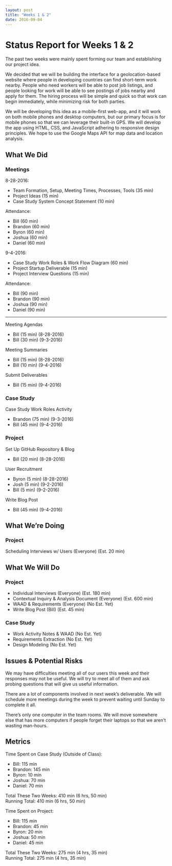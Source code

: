 ```yaml
---
layout: post
title: "Weeks 1 & 2"
date: 2016-09-04
---
```


# Status Report for Weeks 1 & 2

The past two weeks were mainly spent forming our team and establishing our project idea.

We decided that we will be building the interface for a geolocation-based website where people in developing countries can find short-term work nearby. People who need workers will be able to post job listings, and people looking for work will be able to see postings of jobs nearby and apply for them. The hiring process will be simple and quick so that work can begin immediately, while minimizing risk for both parties.

We will be developing this idea as a mobile-first web-app, and it will work on both mobile phones and desktop computers, but our primary focus is for mobile phones so that we can leverage their built-in GPS. We will develop the app using HTML, CSS, and JavaScript adhering to responsive design principles. We hope to use the Google Maps API for map data and location analysis.

## What We Did

### Meetings

8-28-2016:
- Team Formation, Setup, Meeting Times, Processes, Tools (35 min)
- Project Ideas (15 min)
- Case Study System Concept Statement (10 min)

Attendance:
- Bill (60 min)
- Brandon (60 min)
- Byron (60 min)
- Joshua (60 min)
- Daniel (60 min)

9-4-2016:
- Case Study Work Roles & Work Flow Diagram (60 min)
- Project Startup Deliverable (15 min)
- Project Interview Questions (15 min)

Attendance:
- Bill (90 min)
- Brandon (90 min)
- Joshua (90 min)
- Daniel (90 min)

---

Meeting Agendas
- Bill (15 min) (8-28-2016)
- Bill (30 min) (9-3-2016)

Meeting Summaries
- Bill (15 min) (8-28-2016)
- Bill (10 min) (9-4-2016)

Submit Deliverables
- Bill (15 min) (9-4-2016)

### Case Study

Case Study Work Roles Activity
- Brandon (75 min) (9-3-2016)
- Bill (45 min) (9-4-2016)

### Project

Set Up GitHub Repository & Blog
- Bill (20 min) (8-28-2016)

User Recruitment
- Byron (5 min) (8-28-2016)
- Josh (5 min) (9-2-2016)
- Bill (5 min) (9-2-2016)

Write Blog Post
- Bill (45 min) (9-4-2016)

## What We’re Doing

### Project

Scheduling Interviews w/ Users (Everyone) (Est. 20 min)

## What We Will Do

### Project

- Individual Interviews (Everyone) (Est. 180 min)
- Contextual Inquiry & Analysis Document (Everyone) (Est. 600 min)
- WAAD & Requirements (Everyone) (No Est. Yet)
- Write Blog Post (Bill) (Est. 45 min)

### Case Study

- Work Activity Notes & WAAD (No Est. Yet)
- Requirements Extraction (No Est. Yet)
- Design Modeling (No Est. Yet)

## Issues & Potential Risks

We may have difficulties meeting all of our users this week and their responses may not be useful. We will try to meet all of them and ask probing questions that will give us useful information.

There are a lot of components involved in next week’s deliverable. We will schedule more meetings during the week to prevent waiting until Sunday to complete it all.

There’s only one computer in the team rooms. We will move somewhere else that has more computers if people forget their laptops so that we aren’t wasting man-hours.

## Metrics

Time Spent on Case Study (Outside of Class):
- Bill: 115 min
- Brandon: 145 min
- Byron: 10 min
- Joshua: 70 min
- Daniel: 70 min

Total These Two Weeks: 410 min (6 hrs, 50 min)  
Running Total: 410 min (6 hrs, 50 min)

Time Spent on Project:
- Bill: 115 min
- Brandon: 45 min
- Byron: 20 min
- Joshua: 50 min
- Daniel: 45 min

Total These Two Weeks: 275 min (4 hrs, 35 min)  
Running Total: 275 min (4 hrs, 35 min)

